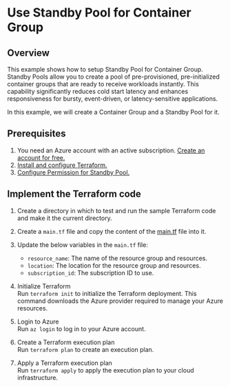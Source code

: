 # Use Standby Pool for Container Group 

## Overview

This example shows how to setup Standby Pool for Container Group. Standby Pools allow you to create a pool of pre-provisioned, pre-initialized container groups that are ready to receive workloads instantly. This capability significantly reduces cold start latency and enhances responsiveness for bursty, event-driven, or latency-sensitive applications.

In this example, we will create a Container Group and a Standby Pool for it.

## Prerequisites

1. You need an Azure account with an active subscription. [Create an account for free.](https://azure.microsoft.com/free/?WT.mc_id=A261C142F)
2. [Install and configure Terraform.](https://learn.microsoft.com/en-us/azure/developer/terraform/quickstart-configure)
3. [Configure Permission for Standby Pool.](https://learn.microsoft.com/en-us/azure/container-instances/container-instances-standby-pool-configure-permissions)

## Implement the Terraform code

1. Create a directory in which to test and run the sample Terraform code and make it the current directory.

2. Create a `main.tf` file and copy the content of the [main.tf](./main.tf) file into it.

3. Update the below variables in the `main.tf` file:
    - `resource_name`: The name of the resource group and resources.
    - `location`: The location for the resource group and resources.
    - `subscription_id`: The subscription ID to use.

4. Initialize Terraform  
Run `terraform init` to initialize the Terraform deployment. This command downloads the Azure provider required to manage your Azure resources.

5. Login to Azure  
Run `az login` to log in to your Azure account.

6. Create a Terraform execution plan  
Run `terraform plan` to create an execution plan.

6. Apply a Terraform execution plan  
Run `terraform apply` to apply the execution plan to your cloud infrastructure.
